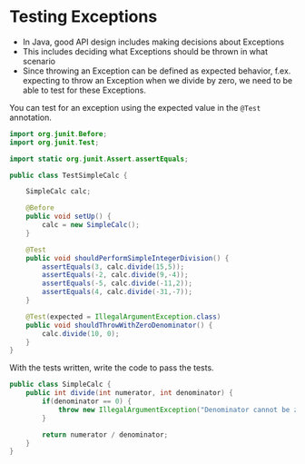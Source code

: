 # Testing Exceptions

* In Java, good API design includes making decisions about Exceptions
* This includes deciding what Exceptions should be thrown in what scenario
* Since throwing an Exception can be defined as expected behavior, f.ex. expecting to throw an Exception when we divide by zero, we need to be able to test for these Exceptions.

You can test for an exception using the expected value in the `@Test` annotation. 

```java
import org.junit.Before;
import org.junit.Test;

import static org.junit.Assert.assertEquals;

public class TestSimpleCalc {

    SimpleCalc calc;

    @Before
    public void setUp() {
        calc = new SimpleCalc();
    }

    @Test
    public void shouldPerformSimpleIntegerDivision() {
        assertEquals(3, calc.divide(15,5));
        assertEquals(-2, calc.divide(9,-4));
        assertEquals(-5, calc.divide(-11,2));
        assertEquals(4, calc.divide(-31,-7));
    }

    @Test(expected = IllegalArgumentException.class)
    public void shouldThrowWithZeroDenominator() {
        calc.divide(10, 0);
    }
}
```

With the tests written, write the code to pass the tests.

```java
public class SimpleCalc {
    public int divide(int numerator, int denominator) {
        if(denominator == 0) {
            throw new IllegalArgumentException("Denominator cannot be zero");
        }

        return numerator / denominator;
    }
}
```

